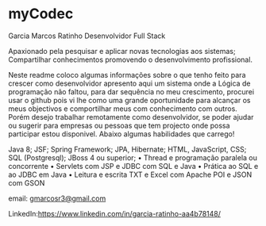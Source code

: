 # myCodec
Garcia Marcos Ratinho
Desenvolvidor Full Stack 


Apaxionado pela pesquisar e aplicar novas tecnologias aos sistemas;
Compartilhar conhecimentos promovendo o desenvolvimento profissional.

Neste readme coloco algumas informações sobre o que tenho feito para crescer como desenvolvidor
apresento aqui um sistema onde a Lógica de programação não faltou, para dar sequência no meu crescimento,
procurei usar o github pois vi lhe como uma grande oportunidade para alcançar os meus objectivos e comportilhar meus com conhecimento com outros.
Porém desejo trabalhar remotamente como desenvolvidor, se poder ajudar ou sugerir para empresas ou pessoas que tem projecto onde possa participar
estou disponivel. Abaixo algumas habilidades que carrego!

Java 8;
JSF;
Spring Framework;
JPA, Hibernate;
HTML, JavaScript, CSS;
SQL (Postgresql);
JBoss 4 ou superior;
• Thread e programação paralela ou concorrente
• Servlets com JSP e JDBC com SQL e Java
• Prática ao SQL e ao JDBC em Java
• Leitura e escrita TXT e Excel com Apache POI e JSON com GSON

email: gmarcosr3@gmail.com

LinkedIn:https://www.linkedin.com/in/garcia-ratinho-aa4b78148/
